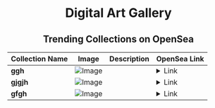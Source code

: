 <div align="center">

# Digital Art Gallery

## Trending Collections on OpenSea

| Collection Name                       | Image                                                                                     | Description                       | OpenSea Link                                                                                          |
|---------------------------------------|-------------------------------------------------------------------------------------------|-----------------------------------|--------------------------------------------------------------------------------------------------------|
| **ggh** | ![Image](https://i.seadn.io/s/raw/files/2540113e291d231b1819f4e111f0fd9e.jpg?w=500&auto=format?w=200&auto=format) |  | <details><summary>Link</summary>[ggh](https://opensea.io/collection/ggh-36)</details> |
| **gjgjh** | ![Image](https://i.seadn.io/s/raw/files/a33593a3508c370086e88cf9068dfad6.jpg?w=500&auto=format?w=200&auto=format) |  | <details><summary>Link</summary>[gjgjh](https://opensea.io/collection/gjgjh)</details> |
| **gfgh** | ![Image](https://i.seadn.io/s/raw/files/a33593a3508c370086e88cf9068dfad6.jpg?w=500&auto=format?w=200&auto=format) |  | <details><summary>Link</summary>[gfgh](https://opensea.io/collection/gfgh-4)</details> |

</div>